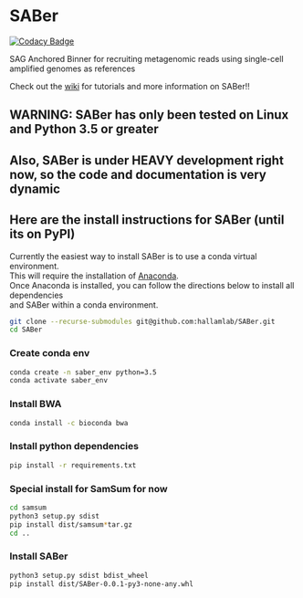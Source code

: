 # SABer

[![Codacy Badge](https://api.codacy.com/project/badge/Grade/1a2954edef114b81a583bb23ffba2ace)](https://app.codacy.com/gh/hallamlab/SABer?utm_source=github.com&utm_medium=referral&utm_content=hallamlab/SABer&utm_campaign=Badge_Grade_Dashboard)

SAG Anchored Binner for recruiting metagenomic reads using single-cell amplified genomes as references

Check out the [wiki](https://github.com/hallamlab/SABer/wiki) for tutorials and more information on SABer!!

## WARNING: SABer has only been tested on Linux and Python 3.5 or greater
## Also, SABer is under HEAVY development right now, so the code and documentation is very dynamic
## Here are the install instructions for SABer (until its on PyPI)
Currently the easiest way to install SABer is to use a conda virtual environment.  
This will require the installation of [Anaconda](https://www.anaconda.com/distribution/).  
Once Anaconda is installed, you can follow the directions below to install all dependencies  
and SABer within a conda environment.
```sh
git clone --recurse-submodules git@github.com:hallamlab/SABer.git  
cd SABer  
```
### Create conda env
```sh
conda create -n saber_env python=3.5  
conda activate saber_env  
```
### Install BWA
```sh
conda install -c bioconda bwa
```
### Install python dependencies
```sh
pip install -r requirements.txt  
```
### Special install for SamSum for now
```sh
cd samsum  
python3 setup.py sdist  
pip install dist/samsum*tar.gz  
cd ..  
```  
### Install SABer
```sh
python3 setup.py sdist bdist_wheel  
pip install dist/SABer-0.0.1-py3-none-any.whl  
```

